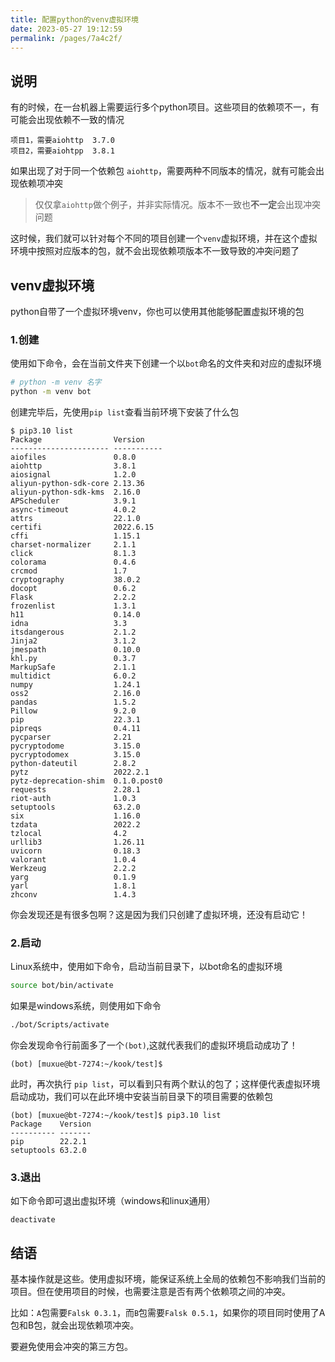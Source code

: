 ```yaml
---
title: 配置python的venv虚拟环境
date: 2023-05-27 19:12:59
permalink: /pages/7a4c2f/
---
```


## 说明

有的时候，在一台机器上需要运行多个python项目。这些项目的依赖项不一，有可能会出现依赖不一致的情况

~~~
项目1，需要aiohttp  3.7.0
项目2，需要aiohtpp  3.8.1
~~~

如果出现了对于同一个依赖包 `aiohttp`，需要两种不同版本的情况，就有可能会出现依赖项冲突

> 仅仅拿`aiohttp`做个例子，并非实际情况。版本不一致也**不一定**会出现冲突问题

这时候，我们就可以针对每个不同的项目创建一个`venv`虚拟环境，并在这个虚拟环境中按照对应版本的包，就不会出现依赖项版本不一致导致的冲突问题了

## venv虚拟环境

python自带了一个虚拟环境venv，你也可以使用其他能够配置虚拟环境的包

### 1.创建

使用如下命令，会在当前文件夹下创建一个以`bot`命名的文件夹和对应的虚拟环境

~~~bash
# python -m venv 名字
python -m venv bot
~~~

创建完毕后，先使用`pip list`查看当前环境下安装了什么包

```
$ pip3.10 list
Package                Version
---------------------- -----------
aiofiles               0.8.0
aiohttp                3.8.1
aiosignal              1.2.0
aliyun-python-sdk-core 2.13.36
aliyun-python-sdk-kms  2.16.0
APScheduler            3.9.1
async-timeout          4.0.2
attrs                  22.1.0
certifi                2022.6.15
cffi                   1.15.1
charset-normalizer     2.1.1
click                  8.1.3
colorama               0.4.6
crcmod                 1.7
cryptography           38.0.2
docopt                 0.6.2
Flask                  2.2.2
frozenlist             1.3.1
h11                    0.14.0
idna                   3.3
itsdangerous           2.1.2
Jinja2                 3.1.2
jmespath               0.10.0
khl.py                 0.3.7
MarkupSafe             2.1.1
multidict              6.0.2
numpy                  1.24.1
oss2                   2.16.0
pandas                 1.5.2
Pillow                 9.2.0
pip                    22.3.1
pipreqs                0.4.11
pycparser              2.21
pycryptodome           3.15.0
pycryptodomex          3.15.0
python-dateutil        2.8.2
pytz                   2022.2.1
pytz-deprecation-shim  0.1.0.post0
requests               2.28.1
riot-auth              1.0.3
setuptools             63.2.0
six                    1.16.0
tzdata                 2022.2
tzlocal                4.2
urllib3                1.26.11
uvicorn                0.18.3
valorant               1.0.4
Werkzeug               2.2.2
yarg                   0.1.9
yarl                   1.8.1
zhconv                 1.4.3
```

你会发现还是有很多包啊？这是因为我们只创建了虚拟环境，还没有启动它！

### 2.启动

Linux系统中，使用如下命令，启动当前目录下，以bot命名的虚拟环境

~~~bash
source bot/bin/activate
~~~

如果是windows系统，则使用如下命令

~~~bash
./bot/Scripts/activate
~~~

你会发现命令行前面多了一个`(bot)`,这就代表我们的虚拟环境启动成功了！

~~~
(bot) [muxue@bt-7274:~/kook/test]$
~~~

此时，再次执行 `pip list`，可以看到只有两个默认的包了；这样便代表虚拟环境启动成功，我们可以在此环境中安装当前目录下的项目需要的依赖包

```
(bot) [muxue@bt-7274:~/kook/test]$ pip3.10 list
Package    Version
---------- -------
pip        22.2.1
setuptools 63.2.0
```

### 3.退出

如下命令即可退出虚拟环境（windows和linux通用）

~~~
deactivate
~~~

## 结语

基本操作就是这些。使用虚拟环境，能保证系统上全局的依赖包不影响我们当前的项目。但在使用项目的时候，也需要注意是否有两个依赖项之间的冲突。

比如：`A`包需要`Falsk 0.3.1`，而`B`包需要`Falsk 0.5.1`，如果你的项目同时使用了A包和B包，就会出现依赖项冲突。

要避免使用会冲突的第三方包。

